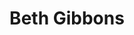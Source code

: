 ---
title: "Beth Gibbons"
summary: "Beth Gibbons is an English singer-songwriter, best known as the lead singer and lyricist for the band Portishead, who have released three albums. She released an album with Rustin Man, Out of Season, in 2002, and a recording of Górecki's Symphony No. 3 with the Polish National Radio Symphony Orchestra in 2019. She released a solo album in 2024 titled Lives Outgrown."
slug: "beth-gibbons"
image: "beth-gibbons.jpg"
apple_music_artist_url: "https://music.apple.com/gb/artist/beth-gibbons/1978863"
wikipedia_url: "https://en.wikipedia.org/wiki/Beth_Gibbons"
---